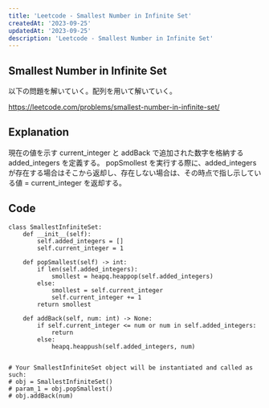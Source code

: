 ```yaml
---
title: 'Leetcode - Smallest Number in Infinite Set'
createdAt: '2023-09-25'
updatedAt: '2023-09-25'
description: 'Leetcode - Smallest Number in Infinite Set'
---
```


## Smallest Number in Infinite Set

以下の問題を解いていく。配列を用いて解いていく。

https://leetcode.com/problems/smallest-number-in-infinite-set/

## Explanation

現在の値を示す current_integer と addBack で追加された数字を格納する added_integers を定義する。
popSmollest を実行する際に、added_integers が存在する場合はそこから返却し、存在しない場合は、その時点で指し示している値 = current_integer を返却する。

## Code

```
class SmallestInfiniteSet:
    def __init__(self):
        self.added_integers = []
        self.current_integer = 1

    def popSmallest(self) -> int:
        if len(self.added_integers):
            smollest = heapq.heappop(self.added_integers)
        else:
            smollest = self.current_integer
            self.current_integer += 1
        return smollest

    def addBack(self, num: int) -> None:
        if self.current_integer <= num or num in self.added_integers:
            return
        else:
            heapq.heappush(self.added_integers, num)


# Your SmallestInfiniteSet object will be instantiated and called as such:
# obj = SmallestInfiniteSet()
# param_1 = obj.popSmallest()
# obj.addBack(num)
```
